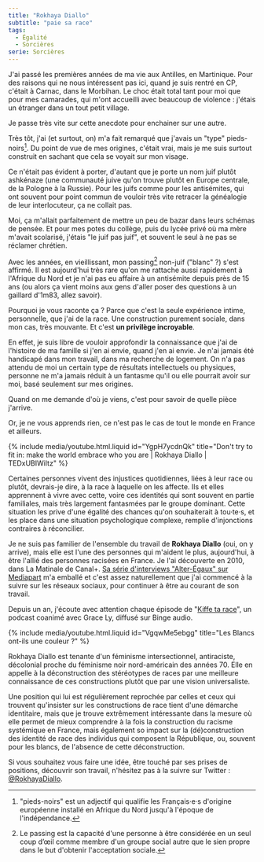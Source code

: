 ```yaml
---
title: "Rokhaya Diallo"
subtitle: "paie sa race"
tags:
  - Égalité
  - Sorcières
serie: Sorcières
---
```


J'ai passé les premières années de ma vie aux Antilles, en Martinique. Pour des raisons qui ne nous intéressent pas ici, quand je suis rentré en CP, c'était à Carnac, dans le Morbihan. Le choc était total tant pour moi que pour mes camarades, qui m'ont accueilli avec beaucoup de violence : j'étais un étranger dans un tout petit village.

Je passe très vite sur cette anecdote pour enchainer sur une autre.

Très tôt, j'ai (et surtout, on) m'a fait remarqué que j'avais un "type" pieds-noirs[^pn]. Du point de vue de mes origines, c'était vrai, mais je me suis surtout construit en sachant que cela se voyait sur mon visage.

[^pn]: "pieds-noirs" est un adjectif qui qualifie les Français·e·s d'origine européenne installé en Afrique du Nord jusqu'à l'époque de l'indépendance.

Ce n'était pas évident à porter, d'autant que je porte un nom juif plutôt ashkénaze (une communauté juive qu'on trouve plutôt en Europe centrale, de la Pologne à la Russie). Pour les juifs comme pour les antisémites, qui ont souvent pour point commun de vouloir très vite retracer la généalogie de leur interlocuteur, ça ne collait pas.

Moi, ça m'allait parfaitement de mettre un peu de bazar dans leurs schémas de pensée. Et pour mes potes du collège, puis du lycée privé où ma mère m'avait scolarisé, j'étais "le juif pas juif", et souvent le seul à ne pas se réclamer chrétien.

Avec les années, en vieillissant, mon passing[^passing] non-juif ("blanc" ?) s'est affirmé. Il est aujourd'hui très rare qu'on me rattache aussi rapidement à l'Afrique du Nord et je n'ai pas eu affaire à un antisémite depuis près de 15 ans (ou alors ça vient moins aux gens d'aller poser des questions à un gaillard d'1m83, allez savoir).

[^passing]: Le passing est la capacité d'une personne à être considérée en un seul coup d’œil comme membre d'un groupe social autre que le sien propre dans le but d'obtenir l'acceptation sociale.

Pourquoi je vous raconte ça ? Parce que c'est la seule expérience intime, personnelle, que j'ai de la race. Une construction purement sociale, dans mon cas, très mouvante. Et c'est **un privilège incroyable**.

En effet, je suis libre de vouloir approfondir la connaissance que j'ai de l'histoire de ma famille si j'en ai envie, quand j'en ai envie. Je n'ai jamais été handicapé dans mon travail, dans ma recherche de logement. On n'a pas attendu de moi un certain type de résultats intellectuels ou physiques, personne ne m'a jamais réduit à un fantasme qu'il ou elle pourrait avoir sur moi, basé seulement sur mes origines.

Quand on me demande d'où je viens, c'est pour savoir de quelle pièce j'arrive.

Or, je ne vous apprends rien, ce n'est pas le cas de tout le monde en France et ailleurs.

{% include media/youtube.html.liquid id="YgpH7ycdnQk" title="Don't try to fit in: make the world embrace who you are | Rokhaya Diallo | TEDxUBIWiltz" %}

Certaines personnes vivent des injustices quotidiennes, liées à leur race ou plutôt, devrais-je dire, à la race à laquelle on les affecte. Ils et elles apprennent à vivre avec cette, voire ces identités qui sont souvent en partie familiales, mais très largement fantasmées par le groupe dominant. Cette situation les prive d'une égalité des chances qu'on souhaiterait à tou·te·s, et les place dans une situation psychologique complexe, remplie d'injonctions contraires à réconcilier.

Je ne suis pas familier de l'ensemble du travail de **Rokhaya Diallo** (oui, on y arrive), mais elle est l'une des personnes qui m'aident le plus, aujourd'hui, à être l'allié des personnes racisées en France. Je l'ai découverte en 2010, dans La Matinale de Canal+. [Sa série d'interviews "Alter-Égaux" sur Mediapart](https://www.mediapart.fr/studio/videos/emissions/alter-egaux) m'a emballé et c'est assez naturellement que j'ai commencé à la suivre sur les réseaux sociaux, pour continuer à être au courant de son travail.

Depuis un an, j'écoute avec attention chaque épisode de "[Kiffe ta race](https://www.binge.audio/category/kiffetarace/)", un podcast coanimé avec Grace Ly, diffusé sur Binge audio.

{% include media/youtube.html.liquid id="VgqwMe5ebgg" title="Les Blancs ont-ils une couleur ?" %}

Rokhaya Diallo est tenante d'un féminisme intersectionnel, antiraciste, décolonial proche du féminisme noir nord-américain des années 70. Elle en appelle à la déconstruction des stéréotypes de races par une meilleure connaissance de ces constructions plutôt que par une vision universaliste.

Une position qui lui est régulièrement reprochée par celles et ceux qui trouvent qu'insister sur les constructions de race tient d'une démarche identitaire, mais que je trouve extrêmement intéressante dans la mesure où elle permet de mieux comprendre à la fois la construction du racisme systémique en France, mais également so impact sur la (dé)construction des identité de race des individus qui composent la République, ou, souvent pour les blancs, de l'absence de cette déconstruction.

Si vous souhaitez vous faire une idée, être touché par ses prises de positions, découvrir son travail, n'hésitez pas à la suivre sur Twitter : [@RokhayaDiallo](https://twitter.com/RokhayaDiallo).

